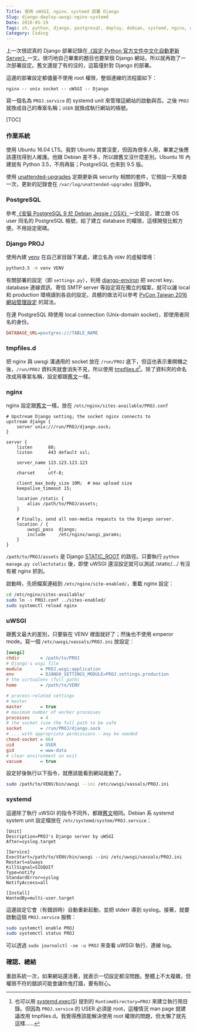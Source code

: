 ```yaml
---
Title: 使用 uWSGI、nginx、systemd 部署 Django
Slug: django-deploy-uwsgi-nginx-systemd
Date: 2016-05-19
Tags: zh, python, django, postgresql, deploy, debian, systemd, nginx, uwsgi
Category: Coding
---
```


上一次很認真的 Django 部署記錄在[《設定 Python 官方文件中文化自動更新 Server》][pydoctw-server]一文。很巧地自己畢業的題目也要架個 Django 網站，所以就再跑了一次部署設定。舊文還提了有的沒的，這篇僅針對 Django 的部署。

這邊的部署設定都儘量不使用 root 權限，整個連線的流程圖如下：

```
nginx -- unix socket -- uWSGI -- Django
```

寫一個名為 `PROJ.service` 的 systemd unit 來管理這網站的啟動與否。之後 `PROJ` 就換成自己的專案名稱；`USER` 就換成執行網站的帳號。

[TOC]


### 作業系統
使用 Ubuntu 16.04 LTS。我對 Ubuntu 其實沒愛，但因為很多人用，畢業之後應該還找得到人維護。他跟 Debian 差不多，所以跟舊文沒什麼差別。Ubuntu 16 內建就有 Python 3.5，不用再裝；PostgreSQL 也來到 9.5 版。

使用 [unattended-upgrades] 定期更新與 security 相關的套件，它預設一天檢查一次，更新的記錄會在 `/var/log/unattended-upgrades` 目錄中。


### PostgreSQL
參考[《安裝 PostgreSQL 9 於 Debian Jessie / OSX》][postgres-debian]一文設定。建立跟 OS user 同名的 PostgreSQL 帳號，給了建立 database 的權限，這樣開發比較方便。不用設定密碼。


### Django PROJ
使用內建 [venv] 在自己家目錄下某處，建立名為 `VENV` 的虛擬環境：

```bash
python3.5 -m venv VENV
```

有關部署的設定（即 `settings.py`），利用 [django-environ] 把 secret key、database 連線資訊、寄信 SMTP server 等設定寫在獨立的檔案，就可以讓 local 和 production 環境讀到各自的設定。具體的做法可以參考 [PyCon Taiwan 2016 網站管理設定][pycontw2016-settings] 的寫法。

在連 PostgreSQL 時使用 local connection (Unix-domain socket)，即使用者同名的身份。

```ini
DATABASE_URL=postgres:///TABLE_NAME
```


### tmpfiles.d

把 nginx 與 uwsgi 溝通用的 socket 放在 `/run/PROJ` 底下，但這也表示重開機之後，`/run/PROJ` 資料夾就會消失不見，所以使用 [tmpfiles.d][tmpfiles.d][^systemd-runtimedir]。除了資料夾的命名改成用專案名稱，設定都跟[舊文][pydoctw-server]一樣。

[^systemd-runtimedir]: 也可以用 [systemd.exec(5)](https://www.freedesktop.org/software/systemd/man/systemd.exec.html) 提到的 `RuntimeDirectory=PROJ` 來建立執行用目錄。但因為 `PROJ.service` 的 USER 必須是 root，這種情況 man page 就建議改用 tmpfiles.d。我覺得應該能解決使用 root 權限的問題，但太懶了就先這樣……


### nginx

nginx 設定跟[舊文][pydoctw-server]一樣。放在 `/etc/nginx/sites-available/PROJ.conf`

```nginx
# Upstream Django setting; the socket nginx connects to
upstream django {
    server unix:///run/PROJ/django.sock;
}

server {
    listen      80;
    listen      443 default ssl;

    server_name 123.123.123.123
                ;
    charset     utf-8;

    client_max_body_size 10M;  # max upload size
    keepalive_timeout 15;

    location /static {
        alias /path/to/PROJ/assets;
    }

    # Finally, send all non-media requests to the Django server.
    location / {
        uwsgi_pass  django;
        include     /etc/nginx/uwsgi_params;
    }
}
```

`/path/to/PROJ/assets` 是 Django [STATIC_ROOT] 的路徑。只要執行 `python manage.py collectstatic` 後，即使 uWSGI 還沒設定就可以測試 /static/.../ 有沒有被 nginx 抓到。 

啟動時，先把檔案連結到 `/etc/nginx/site-enabled/`，重載 nginx 設定：

```bash
cd /etc/nginx/sites-available/
sudo ln -s PROJ.conf ../sites-enabled/
sudo systemctl reload nginx
```


### uWSGI
跟舊文最大的差別，只要裝在 VENV 裡面就好了；然後也不使用 emperor mode。寫一個 `/etc/uwsgi/vassals/PROJ.ini` 放設定：

```ini
[uwsgi]
chdir        = /path/to/PROJ
# Django's wsgi file
module       = PROJ.wsgi:application
env          = DJANGO_SETTINGS_MODULE=PROJ.settings.production
# the virtualenv (full path)
home         = /path/to/VENV

# process-related settings
# master
master       = true
# maximum number of worker processes
processes    = 4
# the socket (use the full path to be safe
socket       = /run/PROJ/django.sock
# ... with appropriate permissions - may be needed
chmod-socket = 664
uid          = USER
gid          = www-data
# clear environment on exit
vacuum       = true
```

設定好後執行以下指令，就應該能看到網站能動了。

```bash
sudo /path/to/VENV/bin/uwsgi --ini /etc/uwsgi/vassals/PROJ.ini
```


### systemd

這邊除了執行 uWSGI 的指令不同外，都跟[舊文][pydoctw-server]相同。Debian 系 systemd system unit 設定檔放在 `/etc/systemd/system/PROJ.service`：

```systemd
[Unit]
Description=PROJ's Django server by uWSGI
After=syslog.target

[Service]
ExecStart=/path/to/VENV/bin/uwsgi --ini /etc/uwsgi/vassals/PROJ.ini
Restart=always
KillSignal=SIGQUIT
Type=notify
StandardError=syslog
NotifyAccess=all

[Install]
WantedBy=multi-user.target
```

這邊設定它會（有錯誤時）自動重新起動，並把 stderr 導到 syslog。接著，就要啟動這個 `PROJ.service` 服務：

```bash
sudo systemctl enable PROJ
sudo systemctl status PROJ
```

可以透過 `sudo journalctl -xe -u PROJ` 來查看 uWSGI 執行、連線 log。

### 確認、總結

重啟系統一次，如果網站還活著，就表示一切設定都沒問題。整體上不太複雜，但權限不符的錯誤可能會讓你鬼打牆，要有耐心。

[django-environ]: https://github.com/joke2k/django-environ
[postgres-debian]: {filename}../2016-01/0125_postgres_debian_osx.md
[pydoctw-server]: {filename}../2016-02/0214_pydoctw_server.md
[pycontw2016-settings]: https://github.com/pycontw/pycontw2016/blob/master/src/pycontw2016/settings/production.py
[STATIC_ROOT]: https://docs.djangoproject.com/en/1.9/ref/settings/#std:setting-STATIC_ROOT
[tmpfiles.d]: https://www.freedesktop.org/software/systemd/man/tmpfiles.d.html
[unattended-upgrades]: https://wiki.debian.org/UnattendedUpgrades
[venv]: https://docs.python.org/3/library/venv.html

